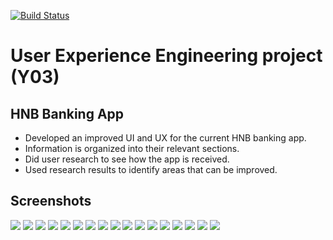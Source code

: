 [![Build Status](https://travis-ci.com/dsjiffry/UEE_UX_Banking_App.svg?branch=master)](https://travis-ci.com/dsjiffry/UEE_UX_Banking_App)

# User Experience Engineering project (Y03)  

  ## HNB Banking App  
  * Developed an improved UI and UX for the current HNB banking app.
  * Information is organized into their relevant sections.
  * Did user research to see how the app is received.
  * Used research results to identify areas that can be improved.

  ## Screenshots

![](https://raw.githubusercontent.com/dsjiffry/UEE_UX_Banking_App/master/Screenshots/Final%20Product/1.png)
![](https://raw.githubusercontent.com/dsjiffry/UEE_UX_Banking_App/master/Screenshots/Final%20Product/2.png)
![](https://raw.githubusercontent.com/dsjiffry/UEE_UX_Banking_App/master/Screenshots/Final%20Product/3.png)
![](https://raw.githubusercontent.com/dsjiffry/UEE_UX_Banking_App/master/Screenshots/Final%20Product/4.png)
![](https://raw.githubusercontent.com/dsjiffry/UEE_UX_Banking_App/master/Screenshots/Final%20Product/5.png)
![](https://raw.githubusercontent.com/dsjiffry/UEE_UX_Banking_App/master/Screenshots/Final%20Product/6.png)
![](https://raw.githubusercontent.com/dsjiffry/UEE_UX_Banking_App/master/Screenshots/Final%20Product/7.png)
![](https://raw.githubusercontent.com/dsjiffry/UEE_UX_Banking_App/master/Screenshots/Final%20Product/8.png)
![](https://raw.githubusercontent.com/dsjiffry/UEE_UX_Banking_App/master/Screenshots/Final%20Product/9.png)
![](https://raw.githubusercontent.com/dsjiffry/UEE_UX_Banking_App/master/Screenshots/Final%20Product/10.png)
![](https://raw.githubusercontent.com/dsjiffry/UEE_UX_Banking_App/master/Screenshots/Final%20Product/11.png)
![](https://raw.githubusercontent.com/dsjiffry/UEE_UX_Banking_App/master/Screenshots/Final%20Product/12.png)
![](https://raw.githubusercontent.com/dsjiffry/UEE_UX_Banking_App/master/Screenshots/Final%20Product/13.png)
![](https://raw.githubusercontent.com/dsjiffry/UEE_UX_Banking_App/master/Screenshots/Final%20Product/14.png)
![](https://raw.githubusercontent.com/dsjiffry/UEE_UX_Banking_App/master/Screenshots/Final%20Product/15.png)
![](https://raw.githubusercontent.com/dsjiffry/UEE_UX_Banking_App/master/Screenshots/Final%20Product/16.png)
![](https://raw.githubusercontent.com/dsjiffry/UEE_UX_Banking_App/master/Screenshots/Final%20Product/17.png)
